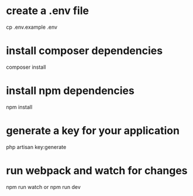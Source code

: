 # create a .env file
cp .env.example .env

# install composer dependencies
composer install

# install npm dependencies
npm install

# generate a key for your application
php artisan key:generate

# run webpack and watch for changes
npm run watch or npm run dev